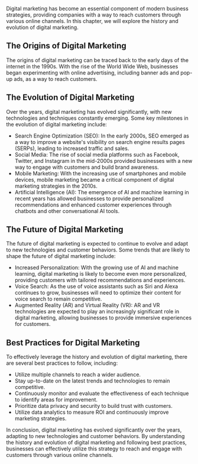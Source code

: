 

Digital marketing has become an essential component of modern business strategies, providing companies with a way to reach customers through various online channels. In this chapter, we will explore the history and evolution of digital marketing.

The Origins of Digital Marketing
--------------------------------

The origins of digital marketing can be traced back to the early days of the internet in the 1990s. With the rise of the World Wide Web, businesses began experimenting with online advertising, including banner ads and pop-up ads, as a way to reach customers.

The Evolution of Digital Marketing
----------------------------------

Over the years, digital marketing has evolved significantly, with new technologies and techniques constantly emerging. Some key milestones in the evolution of digital marketing include:

* Search Engine Optimization (SEO): In the early 2000s, SEO emerged as a way to improve a website's visibility on search engine results pages (SERPs), leading to increased traffic and sales.
* Social Media: The rise of social media platforms such as Facebook, Twitter, and Instagram in the mid-2000s provided businesses with a new way to engage with customers and build brand awareness.
* Mobile Marketing: With the increasing use of smartphones and mobile devices, mobile marketing became a critical component of digital marketing strategies in the 2010s.
* Artificial Intelligence (AI): The emergence of AI and machine learning in recent years has allowed businesses to provide personalized recommendations and enhanced customer experiences through chatbots and other conversational AI tools.

The Future of Digital Marketing
-------------------------------

The future of digital marketing is expected to continue to evolve and adapt to new technologies and customer behaviors. Some trends that are likely to shape the future of digital marketing include:

* Increased Personalization: With the growing use of AI and machine learning, digital marketing is likely to become even more personalized, providing customers with tailored recommendations and experiences.
* Voice Search: As the use of voice assistants such as Siri and Alexa continues to grow, businesses will need to optimize their content for voice search to remain competitive.
* Augmented Reality (AR) and Virtual Reality (VR): AR and VR technologies are expected to play an increasingly significant role in digital marketing, allowing businesses to provide immersive experiences for customers.

Best Practices for Digital Marketing
------------------------------------

To effectively leverage the history and evolution of digital marketing, there are several best practices to follow, including:

* Utilize multiple channels to reach a wider audience.
* Stay up-to-date on the latest trends and technologies to remain competitive.
* Continuously monitor and evaluate the effectiveness of each technique to identify areas for improvement.
* Prioritize data privacy and security to build trust with customers.
* Utilize data analytics to measure ROI and continuously improve marketing strategies.

In conclusion, digital marketing has evolved significantly over the years, adapting to new technologies and customer behaviors. By understanding the history and evolution of digital marketing and following best practices, businesses can effectively utilize this strategy to reach and engage with customers through various online channels.


